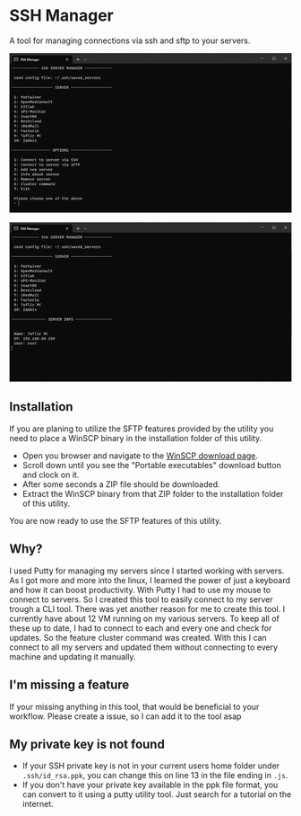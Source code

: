 # SSH Manager

A tool for managing connections via ssh and sftp to your servers.

![Main-Menu](./docs/main_menu.png)

![Server-Info](./docs/server_info.png)

## Installation

If you are planing to utilize the SFTP features provided by the utility you need to place a WinSCP binary in the installation folder of this utility.

* Open you browser and navigate to the [WinSCP download page](https://winscp.net/eng/downloads.php).
* Scroll down until you see the "Portable executables" download button and clock on it.
* After some seconds a ZIP file should be downloaded. 
* Extract the WinSCP binary from that ZIP folder to the installation folder of this utility.

You are now ready to use the SFTP features of this utility.

## Why?

I used Putty for managing my servers since I started working with servers. As I got more and more into the linux, I learned the power of just a keyboard and how it can boost productivity. With Putty I had to use my mouse to connect to servers. So I created this tool to easily connect to my server trough a CLI tool. 
There was yet another reason for me to create this tool. I currently have about 12 VM running on my various servers. To keep all of these up to date, I had to connect to each and every one and check for updates. So the feature cluster command was created. With this I can connect to all my servers and updated them without connecting to every machine and updating it manually.

## I'm missing a feature

If your missing anything in this tool, that would be beneficial to your workflow. Please create a issue, so I can add it to the tool asap

## My private key is not found

- If your SSH private key is not in your current users home folder under `.ssh/id_rsa.ppk`, you can change this on line 13 in the file ending in `.js`. 
- If you don't have your private key available in the ppk file format, you can convert to it using a putty utility tool. Just search for a tutorial on the internet.